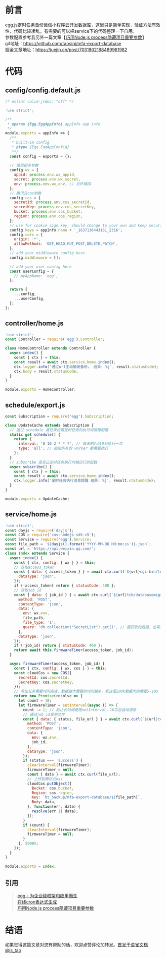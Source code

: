 # 前言

egg.js定时任务备份微信小程序云开发数据库，这里只是简单实现，验证方法有效性，代码比较凌乱，有需要的可以把service下的代码整理一下自用。  
参数配置参考我另外一篇文章【[巧用Node.js process隐藏项目重要参数](https://juejin.cn/post/7028865719102079012)】  
git地址：https://github.com/taosiqi/mfa-export-database  
掘金文章地址：https://juejin.cn/post/7031802188489981982  
# 代码

## config/config.default.js

```javascript
/* eslint valid-jsdoc: "off" */

'use strict';

/**
 * @param {Egg.EggAppInfo} appInfo app info
 */
module.exports = appInfo => {
  /**
   * built-in config
   * @type {Egg.EggAppConfig}
   **/
  const config = exports = {};
  
  // 微信相关参数
  config.wx = {
    appid: process.env.wx_appid,
    secret: process.env.wx_secret,
    env: process.env.wx_env, // 云环境ID
  };
  // 腾讯云cos参数
  config.cos = {
    secretId: process.env.cos_secretId,
    secretKey: process.env.cos_secretKey,
    bucket: process.env.cos_bucket,
    region: process.env.cos_region,
  };
  // use for cookie sign key, should change to your own and keep security
  config.keys = appInfo.name + '_1637136443161_2316';
  config.cors = {
    origin: '*',
    allowMethods: 'GET,HEAD,PUT,POST,DELETE,PATCH',
  };
  // add your middleware config here
  config.middleware = [];

  // add your user config here
  const userConfig = {
    // myAppName: 'egg',
  };

  return {
    ...config,
    ...userConfig,
  };
};
```

## controller/home.js

```javascript
'use strict';
const Controller = require('egg').Controller;

class HomeController extends Controller {
  async index() {
    const { ctx } = this;
    const result = await ctx.service.home.index();
    ctx.logger.info('通过url主动触发备份， 结果: %j', result.statusCode);
    ctx.body = result.statusCode;
  }
}

module.exports = HomeController;
```

## schedule/export.js

```javascript
const Subscription = require('egg').Subscription;

class UpdateCache extends Subscription {
  // 通过 schedule 属性来设置定时任务的执行间隔等配置
  static get schedule() {
    return {
      interval: '0 10 2 * * ?', // 每天的2点10分执行一次
      type: 'all', // 指定所有的 worker 都需要执行
    };
  }
  // subscribe 是真正定时任务执行时被运行的函数
  async subscribe() {
    const { ctx } = this;
    const result = await ctx.service.home.index();
    ctx.logger.info('定时任务执行消息提醒 结果: %j', result.statusCode);
  }
}

module.exports = UpdateCache;
```

## service/home.js

```javascript
'use strict';
const dayjs = require('dayjs');
const COS = require('cos-nodejs-sdk-v5');
const Service = require('egg').Service;
const file_path = `${dayjs().format('YYYY-MM-DD HH:mm:ss')}.json`;
const url = 'https://api.weixin.qq.com/';
class Index extends Service {
  async index() {
    const { ctx, config: { wx } } = this;
    // 获取access_token
    const { data: { access_token } } = await ctx.curl(`${url}cgi-bin/token?grant_type=client_credential&appid=${wx.appid}&secret=${wx.secret}`, {
      dataType: 'json',
    });
    if (!access_token) return { statusCode: 400 };
    // 获取job_id
    const { data: { job_id } } = await ctx.curl(`${url}tcb/databasemigrateexport?access_token=${access_token}`, {
      method: 'POST',
      contentType: 'json',
      data: {
        env: wx.env,
        file_path,
        file_type: '1',
        query: 'db.collection("SecretList").get()', // 要获取的数据，也可以自己写
      },
      dataType: 'json',
    });
    if (!job_id) return { statusCode: 400 };
    return await this.firmwareTimer(access_token, job_id);
  }

  async firmwareTimer(access_token, job_id) {
    const { ctx, config: { wx, cos } } = this;
    const cloudCos = new COS({
      SecretId: cos.secretId,
      SecretKey: cos.secretKey,
    });
    // 导出任务需要时间完成，数据越大需要的时间越多，我这里200k数据大约需要5-10s
    return new Promise(resolve => {
      let count = 10;
      let firmwareTimer = setInterval(async () => {
        count -= 1; // 防止长时间使用setInterval，10次后自动清除
        // 通过job_id拿到文件
        const { data: { status, file_url } } = await ctx.curl(`${url}tcb/databasemigratequeryinfo?access_token=${access_token}`, {
          method: 'POST',
          contentType: 'json',
          data: {
            env: wx.env,
            job_id,
          },
          dataType: 'json',
        });
        if (status === 'success') {
          clearInterval(firmwareTimer);
          firmwareTimer = null;
          const { data } = await ctx.curl(file_url);
          // 上传到腾讯云oss
          cloudCos.putObject({
            Bucket: cos.bucket,
            Region: cos.region,
            Key: `bt_backup/mfa-export-database/${file_path}`,
            Body: data,
          }, function(err, data) {
            resolve(err || data);
          });
        }
        if (count) {
          clearInterval(firmwareTimer);
          firmwareTimer = null;
        }
      }, 5000);
    });
  }
}

module.exports = Index;
```

## 引用
> [egg - 为企业级框架和应用而生](https://eggjs.org/zh-cn/)  
> [在线cron表达式生成](https://cron.qqe2.com/)  
> [巧用Node.js process隐藏项目重要参数](https://juejin.cn/post/7028865719102079012)  

# 结语

如果觉得这篇文章对您有帮助的话，欢迎点赞评论加转发。[首发于语雀文档@is_tao](https://www.yuque.com/docs/share/4f81e897-e230-4e47-adb3-bfe81491fd70)
